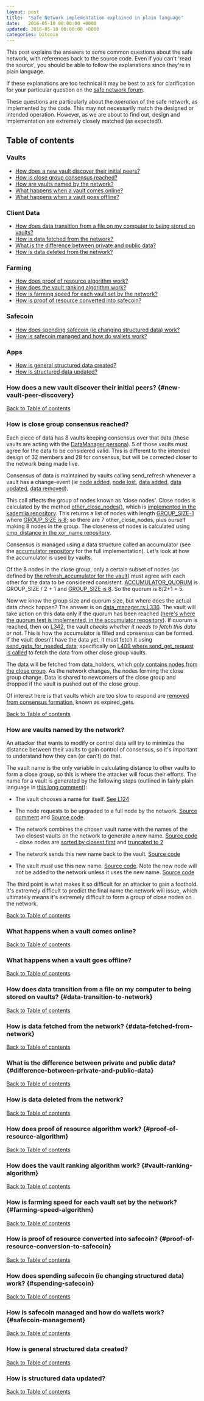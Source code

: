 ```yaml
---
layout: post
title:  "Safe Network implementation explained in plain language"
date:   2016-05-10 00:00:00 +0000
updated: 2016-05-10 00:00:00 +0000
categories: bitcoin
---
```

This post explains the answers to some common questions about the safe network, with references back to the source code. Even if you can't 'read the source', you should be able to follow the explanations since they're in plain language.

If these explanations are too technical it may be best to ask for clarification for your particular question on the [safe network forum](https://forum.safenetwork.io/).

These questions are particularly about the *operation* of the safe network, as implemented by the code. This may not necessarily match the designed or intended operation. However, as we are about to find out, design and implementation are extremely closely matched (as expected!).

## Table of contents

### Vaults

<ul>
<li><a id="new-vault-peer-discovery_toc" href="#new-vault-peer-discovery" rel="nofollow">How does a new vault discover their initial peers?</a></li>
<li><a id="how-is-close-group-consensus-reached_toc" href="#how-is-close-group-consensus-reached" rel="nofollow">How is close group consensus reached?</a></li>
<li><a id="how-are-vaults-named-by-the-network_toc" href="#how-are-vaults-named-by-the-network" rel="nofollow">How are vaults named by the network?</a></li>
<li><a id="what-happens-when-a-vault-comes-online_toc" href="#what-happens-when-a-vault-comes-online" rel="nofollow">What happens when a vault comes online?</a></li>
<li><a id="what-happens-when-a-vault-goes-offline_toc" href="#what-happens-when-a-vault-goes-offline" rel="nofollow">What happens when a vault goes offline?</a></li>
</ul>

### Client Data

<ul>
<li><a id="data-transition-to-network_toc" href="#data-transition-to-network" rel="nofollow">How does data transition from a file on my computer to being stored on vaults?</a></li>
<li><a id="data-fetched-from-network_toc" href="#data-fetched-from-network" rel="nofollow">How is data fetched from the network?</a></li>
<li><a id="difference-between-private-and-public-data_toc" href="#difference-between-private-and-public-data" rel="nofollow">What is the difference between private and public data?</a></li>
<li><a id="how-is-data-deleted-from-the-network_toc" href="#how-is-data-deleted-from-the-network" rel="nofollow">How is data deleted from the network?</a></li>
</ul>

### Farming

<ul>
<li><a id="proof-of-resource-algorithm_toc" href="#proof-of-resource-algorithm" rel="nofollow">How does proof of resource algorithm work?</a></li>
<li><a id="vault-ranking-algorithm_toc" href="#vault-ranking-algorithm" rel="nofollow">How does the vault ranking algorithm work?</a></li>
<li><a id="farming-speed-algorithm_toc" href="#farming-speed-algorithm" rel="nofollow">How is farming speed for each vault set by the network?</a></li>
<li><a id="proof-of-resource-conversion-to-safecoin_toc" href="#proof-of-resource-conversion-to-safecoin" rel="nofollow">How is proof of resource converted into safecoin?</a></li>
</ul>

### Safecoin

<ul>
<li><a id="spending-safecoin_toc" href="#spending-safecoin" rel="nofollow">How does spending safecoin (ie changing structured data) work?</a></li>
<li><a id="safecoin-management_toc" href="#safecoin-management" rel="nofollow">How is safecoin managed and how do wallets work?</a></li>
</ul>

### Apps

<ul>
<li><a id="how-is-general-structured-data-created_toc" href="#how-is-general-structured-data-created" rel="nofollow">How is general structured data created?</a></li>
<li><a id="how-is-structured-data-updated_toc" href="#how-is-structured-data-updated" rel="nofollow">How is structured data updated?</a></li>
</ul>

### How does a new vault discover their initial peers? {#new-vault-peer-discovery}

[Back to Table of contents](#new-vault-peer-discovery_toc)

### How is close group consensus reached?

Each piece of data has 8 vaults keeping consensus over that data (these vaults are acting with the [DataManager persona](https://github.com/maidsafe/safe_vault/blob/fd117188abf4e9383d5a5ade3a752c184bab5fe0/src/personas/data_manager.rs)). 5 of those vaults must agree for the data to be considered valid. This is different to the intended design of 32 members and 28 for consensus, but will be corrected closer to the network being made live.

Consensus of data is maintained by vaults calling send_refresh whenever a vault has a change-event (ie [node added](https://github.com/maidsafe/safe_vault/blob/373169a7ab0798e2ef5009028670b298cc0d1c13/src/personas/data_manager.rs#L473), [node lost](https://github.com/maidsafe/safe_vault/blob/373169a7ab0798e2ef5009028670b298cc0d1c13/src/personas/data_manager.rs#L522), [data added](https://github.com/maidsafe/safe_vault/blob/373169a7ab0798e2ef5009028670b298cc0d1c13/src/personas/data_manager.rs#L185), [data updated](https://github.com/maidsafe/safe_vault/blob/373169a7ab0798e2ef5009028670b298cc0d1c13/src/personas/data_manager.rs#L207), [data removed](https://github.com/maidsafe/safe_vault/blob/373169a7ab0798e2ef5009028670b298cc0d1c13/src/personas/data_manager.rs#L239)).

This call affects the group of nodes known as 'close nodes'. Close nodes is calculated by the method [other_close_nodes()](https://github.com/maidsafe/safe_vault/blob/373169a7ab0798e2ef5009028670b298cc0d1c13/src/personas/data_manager.rs#L444), which is [implemented in the kademlia repository](https://github.com/maidsafe/kademlia_routing_table/blob/master/src/lib.rs#L426). This returns a list of nodes with length [GROUP_SIZE-1](https://github.com/maidsafe/kademlia_routing_table/blob/1b419c2b92579bd8e0667c936d16bcbbd74d2bca/src/lib.rs#L429) where [GROUP_SIZE is 8](https://github.com/maidsafe/kademlia_routing_table/blob/1b419c2b92579bd8e0667c936d16bcbbd74d2bca/src/lib.rs#L154); so there are 7 other_close_nodes, plus ourself making 8 nodes in the group. The closeness of nodes is calculated using [cmp_distance in the xor_name repository](https://github.com/maidsafe/xor_name/blob/31fec956178b02038c590a6fab859e63b6329a23/src/lib.rs#L172).

Consensus is managed using a data structure called an accumulator (see the [accumulator repository](https://github.com/maidsafe/accumulator) for the full implementation). Let's look at how the accumulator is used by vaults.

Of the 8 nodes in the close group, only a certain subset of nodes (as defined by [the refresh_accumulator for the vault](https://github.com/maidsafe/safe_vault/blob/354ac71d8a67db6fb59fce3ef3fec0d01387bb70/src/personas/data_manager.rs#L78)) must agree with each other for the data to be considered consistent. [ACCUMULATOR_QUORUM](https://github.com/maidsafe/safe_vault/blob/354ac71d8a67db6fb59fce3ef3fec0d01387bb70/src/personas/data_manager.rs#L38) is GROUP_SIZE / 2 + 1 and [GROUP_SIZE is 8](https://github.com/maidsafe/kademlia_routing_table/blob/1b419c2b92579bd8e0667c936d16bcbbd74d2bca/src/lib.rs#L154). So the quorum is 8/2+1 = 5.

Now we know the group size and quorum size, but where does the actual data check happen? The answer is on [data_manager.rs:L336](https://github.com/maidsafe/safe_vault/blob/373169a7ab0798e2ef5009028670b298cc0d1c13/src/personas/data_manager.rs#L336). The vault will take action on this data only if the quorum has been reached ([here's where the quorum test is implemented, in the accumulator repository](https://github.com/maidsafe/accumulator/blob/d8162eafc02897027b308a468331f87418f53a8c/src/lib.rs#L113)). If quorum is reached, then on [L342](https://github.com/maidsafe/safe_vault/blob/373169a7ab0798e2ef5009028670b298cc0d1c13/src/personas/data_manager.rs#L342), the vault *checks whether it needs to fetch this data or not*. This is how the accumulator is filled and consensus can be formed. If the vault doesn't have the data yet, it must fetch it using [send_gets_for_needed_data](https://github.com/maidsafe/safe_vault/blob/354ac71d8a67db6fb59fce3ef3fec0d01387bb70/src/personas/data_manager.rs#L366), specifically on [L409 where send_get_request is called](https://github.com/maidsafe/safe_vault/blob/354ac71d8a67db6fb59fce3ef3fec0d01387bb70/src/personas/data_manager.rs#L409) to fetch the data from other close group vaults.

The data will be fetched from data_holders, which [only contains nodes from the close group](https://github.com/maidsafe/safe_vault/blob/354ac71d8a67db6fb59fce3ef3fec0d01387bb70/src/personas/data_manager.rs#L335). As the network changes, the nodes forming the close group change. Data is shared to newcomers of the close group and dropped if the vault is pushed out of the close group.

Of interest here is that vaults which are too slow to respond are [removed from consensus formation](https://github.com/maidsafe/safe_vault/blob/354ac71d8a67db6fb59fce3ef3fec0d01387bb70/src/personas/data_manager.rs#L383), known as expired_gets.

[Back to Table of contents](#how-is-close-group-consensus-reached_toc)

### How are vaults named by the network?

An attacker that wants to modify or control data will try to minimize the distance between their vaults to gain control of consensus, so it's important to understand how they can (or can't) do that.

The vault name is the only variable in calculating distance to other vaults to form a close group, so this is where the attacker will focus their efforts. The name for a vault is generated by the following steps (outlined in fairly plain language in [this long comment](https://github.com/maidsafe/routing/blob/3582f8d0994e31707a4b46c006129b6b36a63649/src/core.rs#L148)):

* The vault chooses a name for itself. [See L124](https://github.com/maidsafe/routing/blob/3582f8d0994e31707a4b46c006129b6b36a63649/src/id.rs#L124)

* The node requests to be upgraded to a full node by the network. [Source comment](https://github.com/maidsafe/routing/blob/3582f8d0994e31707a4b46c006129b6b36a63649/src/core.rs#L171) and [Source code](https://github.com/maidsafe/routing/blob/3582f8d0994e31707a4b46c006129b6b36a63649/src/core.rs#L1442).

* The network combines the chosen vault name with the names of the two closest vaults on the network to generate a new name. [Source code](https://github.com/maidsafe/routing/blob/3582f8d0994e31707a4b46c006129b6b36a63649/src/utils.rs#L80) - close nodes are [sorted by closest first](https://github.com/maidsafe/kademlia_routing_table/blob/1b419c2b92579bd8e0667c936d16bcbbd74d2bca/src/lib.rs#L531) and [truncated to 2](https://github.com/maidsafe/routing/blob/3582f8d0994e31707a4b46c006129b6b36a63649/src/utils.rs#L71)

* The network sends this new name back to the vault. [Source code](https://github.com/maidsafe/routing/blob/0363ec5686ca10e960c87c4f9d9f3454df36b362/src/core.rs#L1798)

* The vault _must_ use this new name. [Source code](https://github.com/maidsafe/routing/blob/3582f8d0994e31707a4b46c006129b6b36a63649/src/core.rs#L1885). Note the new node will not be added to the network unless it uses the new name. [Source code](https://github.com/maidsafe/routing/blob/0363ec5686ca10e960c87c4f9d9f3454df36b362/src/core.rs#L1536)

The third point is what makes it so difficult for an attacker to gain a foothold. It's extremely difficult to predict the final name the network will issue, which ultimately means it's extremely difficult to form a group of close nodes on the network.

[Back to Table of contents](#how-are-vaults-named-by-the-network_toc)

### What happens when a vault comes online?

[Back to Table of contents](#what-happens-when-a-vault-comes-online_toc)

### What happens when a vault goes offline?

[Back to Table of contents](#what-happens-when-a-vault-goes-offline_toc)

### How does data transition from a file on my computer to being stored on vaults? {#data-transition-to-network}

[Back to Table of contents](#data-transition-to-network_toc)

### How is data fetched from the network? {#data-fetched-from-network}

[Back to Table of contents](#data-fetched-from-network_toc)

### What is the difference between private and public data? {#difference-between-private-and-public-data}

[Back to Table of contents](#difference-between-private-and-public-data_toc)

### How is data deleted from the network?

[Back to Table of contents](#how-is-data-deleted-from-the-network_toc)

### How does proof of resource algorithm work? {#proof-of-resource-algorithm}

[Back to Table of contents](#proof-of-resource-algorithm_toc)

### How does the vault ranking algorithm work? {#vault-ranking-algorithm}

[Back to Table of contents](#vault-ranking-algorithm_toc)

### How is farming speed for each vault set by the network? {#farming-speed-algorithm}

[Back to Table of contents](#farming-speed-algorithm_toc)

### How is proof of resource converted into safecoin? {#proof-of-resource-conversion-to-safecoin}

[Back to Table of contents](#proof-of-resource-conversion-to-safecoin_toc)

### How does spending safecoin (ie changing structured data) work? {#spending-safecoin}

[Back to Table of contents](#spending-safecoin_toc)

### How is safecoin managed and how do wallets work? {#safecoin-management}

[Back to Table of contents](#safecoin-management_toc)

### How is general structured data created?

[Back to Table of contents](#how-is-general-structured-data-created_toc)

### How is structured data updated?

[Back to Table of contents](#how-is-structured-data-updated_toc)

